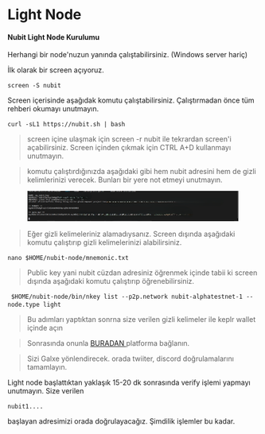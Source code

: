 # Light Node

#### Nubit Light Node Kurulumu <a href="#install-dependencies" id="install-dependencies"></a>

Herhangi bir node'nuzun yanında çalıştabilirsiniz. (Windows server hariç)

İlk olarak bir screen açıyoruz.

```
screen -S nubit
```

Screen içerisinde aşağıdak komutu çalıştabilirsiniz. Çalıştırmadan önce tüm rehberi okumayı unutmayın.

```
curl -sL1 https://nubit.sh | bash
```

> screen içine ulaşmak için screen -r nubit ile tekrardan screen'i açabilirsiniz. Screen içinden çıkmak için CTRL A+D kullanmayı unutmayın.

> komutu çalıştırdığınızda aşağıdaki gibi hem nubit adresini hem de gizli kelimlerinizi verecek. Bunları bir yere not etmeyi unutmayın.

<figure><img src="../../.gitbook/assets/Ekran görüntüsü 2024-06-24 222744.png" alt=""><figcaption></figcaption></figure>

> Eğer gizli kelimeleriniz alamadıysanız. Screen dışında aşağıdaki komutu çalıştırıp gizli kelimelerinizi alabilirsiniz.

```
nano $HOME/nubit-node/mnemonic.txt
```

> Public key yani nubit cüzdan adresiniz öğrenmek içinde tabii ki screen dışında aşağıdaki komutu çalıştırıp öğrenebilirsiniz.

```
 $HOME/nubit-node/bin/nkey list --p2p.network nubit-alphatestnet-1 --node.type light
```

> Bu adımları yaptıktan sonrna size verilen gizli kelimeler ile keplr wallet içinde açın

> Sonrasında onunla [BURADAN ](https://alpha.nubit.org/)platforma bağlanın.

> Sizi Galxe yönlendirecek. orada twiiter, discord doğrulamalarını tamamlayın.

Light node başlattıktan yaklaşık 15-20 dk sonrasında verify işlemi yapmayı unutmayın. Size verilen&#x20;

```
nubit1....
```

başlayan adresimizi orada doğrulayacağız. Şimdilik işlemler bu kadar.

